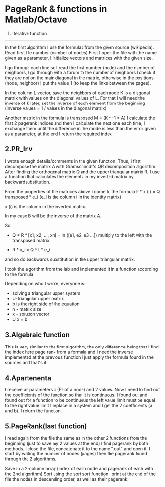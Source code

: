# PageRank & functions in Matlab/Octave

1. Iterative function
-----------------------
In the first algorithm I use the formulas from the given source (wikipedia).
Read first file number (number of nodes)
First I open the file with the name given as a parameter,
I initialize vectors and matrices with the given size.

I go through each line so I read the first number (node) and the number of neighbors,
I go through with a forum to the number of neighbors
I check if they are not on the main diagonal in the matrix, otherwise in the positions (node, neighbor) 
I put the value 1 (to keep the links between the pages).

In the column L vector, save the neighbors of each node
K is a diagonal matrix with values on the diagonal values of L.
For that I will need the inverse of K later,
set the inverse of each element from the beginning (inverse values = 1 / values in the diagonal matrix)

Another matrix in the formula is transposed M = (K ^ -1 * A)
I calculate the first 2 pagerank indices and then I calculate the next one each time, 
I exchange them until the difference in the mode is less than the error given as a parameter, at the end I return the required index

2.PR_Inv
---------------------
I wrote enough details/comments in the given function. Thus, I first decompose the matrix A with Gramschimdt's QR decomposition algorithm. After finding the orthogonal matrix Q and the upper triangular matrix R, I use a function that calculates the elements in my inverted matrix by backwardsubstitution.

From the properties of the matrices above I come to the formula R * x (i) = Q transposed * e_i (e_i is the column i in the identity matrix)

x (i) is the column in the inverted matrix.

In my case B will be the inverse of the matrix A.

So 

- Q * R * [x1, x2, ..., xn] = In ([e1, e2, e3 ...]) multiply to the left with the transposed matrix

- R * x_i = Q ^ t * e_i

and so do backwards substitution in the upper triangular matrix.

I took the algorithm from the lab and implemented it in a function according to the formula.

Depending on who I wrote, everyone is:

- solving a triangular upper system
- U-triangular upper matrix
- b is the right side of the equation
- n - matrix size
- x - solution vector
- U x = b

3.Algebraic function
------------------------
This is very similar to the first algorithm, the only difference being that I find the index here page rank from a formula and I need the inverse implemented at the previous function
I just apply the formula found in the sources and that's it.

4.Apartenenta
-----------------------
I receive as parameters x (Pr of a node) and 2 values.
Now I need to find out the coefficients of the function so that it is continuous. I found out and found out
for a function to be continuous the left value limit must be equal to the right value limit
I replace in a system and I get the 2 coefficients (a and b).
I return the function.

5.PageRank(last function)
--------------------------
I read again from the file the same as in the other 2 functions from the beginning (just to save my 2 values at the end)
I find pagerank by both methods.
I close the file, concatenate it to the name ".out" and open it.
I start by writing the number of nodes (pages) then the pagerank found through the 2 algorithms.

Save in a 2-column array (index of each node and pagerank of each with the 2nd algorithm)
Sort using the sort sort function
I print at the end of the file the nodes in descending order, as well as their pagerank.

